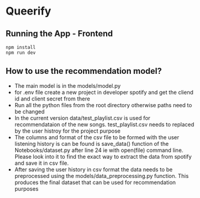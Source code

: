 # Queerify

## Running the App - Frontend

```
npm install
npm run dev
```

## How to use the recommendation model?

- The main model is in the models/model.py
- for .env file create a new project in developer spotify and get the cliend id and client secret from there
- Run all the python files from the root directory otherwise paths need to be changed
- In the current version data/test_playlist.csv is used for recommendataion of the new songs. test_playlist.csv needs to replaced by the user histroy for the project purpose
- The columns and format of the csv file to be formed with the user listening history is can be found is save_data() function of the Notebooks/dataset.py after line 24 ie with open(file) command line. Please look into it to find the exact way to extract the data from spotify and save it in csv file.
- After saving the user history in csv format the data needs to be preprocessed using the models/data_preprocessing.py function. This produces the final dataset that can be used for recommendation purposes
